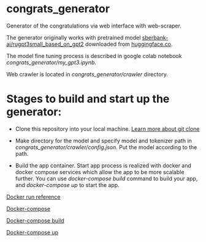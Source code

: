 # congrats_generator
Generator of the congratulations via web interface with web-scraper.

The generator originally works with pretrained model 
[sberbank-ai/rugpt3small_based_on_gpt2](https://huggingface.co/sberbank-ai/rugpt3small_based_on_gpt2) 
downloaded from [huggingface.co](https://huggingface.co/).

The model fine tuning process is described in google colab notebook _congrats_generator/my_gpt3.ipynb_.


Web crawler is located in _congrats_generator/crawler_ directory. 

# Stages to build and start up the generator:

* Clone this repository into your local machine.
 [Learn more about git clone](https://git-scm.com/docs/git-clone)

* Make directory for the model and specify model and tokenizer path in 
_congrats_generator/crawler/config.json_. 
Put the model according to the path.

* Build the app container. Start app process is realized with docker and docker compose
services which allow the app to be more scalable further.
You can use _docker-compose build_ command to build 
your app, and _docker-compose up_ to start the app.

[Docker run reference](https://docs.docker.com/engine/reference/run/)

[Docker-compose](https://docs.docker.com/compose/reference/)

[Docker-compose build](https://docs.docker.com/compose/reference/build/)

[Docker-compose up](https://docs.docker.com/compose/reference/up/)

